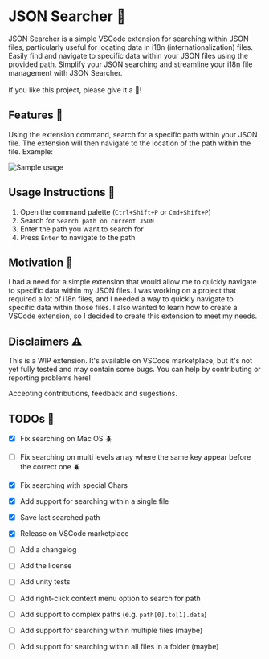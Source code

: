 # JSON Searcher 🔎

JSON Searcher is a simple VSCode extension for searching within JSON files, particularly useful for locating data in i18n (internationalization) files. Easily find and navigate to specific data within your JSON files using the provided path. Simplify your JSON searching and streamline your i18n file management with JSON Searcher.<br><br>
If you like this project, please give it a 🌟!<br>

## Features 🚀

Using the extension command, search for a specific path within your JSON file. The extension will then navigate to the location of the path within the file. Example:

![Sample usage](https://github.com/matheus-foscarinid/json-searcher/assets/57161520/7a6b8067-167d-4b9c-b324-5eef96fd35db)

## Usage Instructions 📖

1. Open the command palette (`Ctrl+Shift+P` or `Cmd+Shift+P`)
2. Search for `Search path on current JSON`
3. Enter the path you want to search for
4. Press `Enter` to navigate to the path

## Motivation 🤔
I had a need for a simple extension that would allow me to quickly navigate to specific data within my JSON files. I was working on a project that required a lot of i18n files, and I needed a way to quickly navigate to specific data within those files. I also wanted to learn how to create a VSCode extension, so I decided to create this extension to meet my needs.

## Disclaimers ⚠️

This is a WIP extension. It's available on VSCode marketplace, but it's not yet fully tested and may contain some bugs. 
You can help by contributing or reporting problems here!

Accepting contributions, feedback and sugestions.

## TODOs 📝

- [x] Fix searching on Mac OS 🪲
- [ ] Fix searching on multi levels array where the same key appear before the correct one 🪲
- [x] Fix searching with special Chars
- [x] Add support for searching within a single file
- [x] Save last searched path
- [x] Release on VSCode marketplace
- [ ] Add a changelog
- [ ] Add the license
- [ ] Add unity tests
- [ ] Add right-click context menu option to search for path
- [ ] Add support to complex paths (e.g. `path[0].to[1].data`)
- [ ] Add support for searching within multiple files (maybe)
- [ ] Add support for searching within all files in a folder (maybe)

